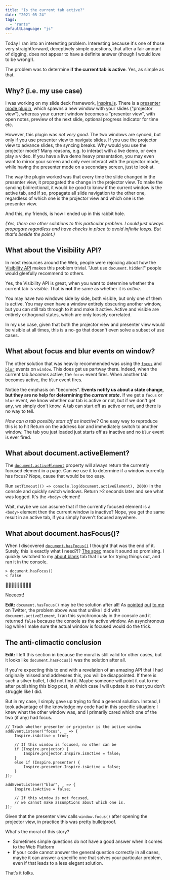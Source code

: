 ```yaml
---
title: "Is the current tab active?"
date: "2021-05-24"
tags:
  - "rants"
defaultLanguage: "js"
---
```


Today I ran into an interesting problem. Interesting because it's one of those very straightforward, deceptively simple questions, that after a fair amount of digging, does not appear to have a definite answer (though I would love to be wrong!).

The problem was to determine **if the current tab is active**. Yes, as simple as that.

## Why? (i.e. my use case)

I was working on my slide deck framework, [Inspire.js](https://github.com/leaverou/inspire.js). There is a [presenter mode plugin](https://github.com/LeaVerou/inspire.js/tree/master/plugins/presenter), which spawns a new window with your slides ("projector view"), whereas your current window becomes a "presenter view", with open notes, preview of the next slide, optional progress indicator for time etc.

However, this plugin was _not very good_. The two windows are synced, but only if you use presenter view to navigate slides. If you use the projector view to advance slides, the syncing breaks. Why would you use the projector mode? Many reasons, e.g. to interact with a live demo, or even play a video. If you have a live demo heavy presentation, you may even want to mirror your screen and only ever interact with the projector mode, while having the presenter mode on a secondary screen, just to look at.

The way the plugin worked was that every time the slide changed in the presenter view, it propagated the change in the projector view. To make the syncing bidirectional, it would be good to know if the current window is the active tab, and if so, propagate all slide navigation to the other one, regardless of which one is the projector view and which one is the presenter view.

And this, my friends, is how I ended up in this rabbit hole.

_(Yes, there are other solutions to this particular problem. I could just always propagate regardless and have checks in place to avoid infinite loops. But that's beside the point.)_
<!-- more -->
## What about the Visibility API?

In most resources around the Web, people were rejoicing about how the [Visibility API](https://developer.mozilla.org/en-US/docs/Web/API/Page_Visibility_API) makes this problem trivial. "Just use `document.hidden`!" people would gleefully recommend to others.

Yes, the Visibility API is great, when you want to determine whether the current tab is _visible_. That is **not** the same as whether it is _active_.

You may have two windows side by side, both visible, but only one of them is active. You may even have a window entirely obscuring another window, but you can still tab through to it and make it active. Active and visible are entirely orthogonal states, which are only loosely correlated.

In my use case, given that both the projector view and presenter view would be visible at all times, this is a no-go that doesn't even solve a subset of use cases.

## What about focus and blur events on window?

The other solution that was heavily recommended was using the [`focus`](https://developer.mozilla.org/en-US/docs/Web/API/Window/focus_event) and [`blur`](https://developer.mozilla.org/en-US/docs/Web/API/Window/blur_event) events on `window`. This does get us partway there. Indeed, when the current tab _becomes_ active, the `focus` event fires. When another tab becomes active, the `blur` event fires.

Notice the emphasis on "becomes". **Events notify us about a state change, but they are no help for determining the _current state_.** If we get a `focus` or `blur` event, we know whether our tab is active or not, but if we don't get any, we simply don't know. A tab can start off as active or not, and there is no way to tell.

_How can a tab possibly start off as inactive_? One easy way to reproduce this is to hit Return on the address bar and immediately switch to another window. The tab you just loaded just starts off as inactive and no `blur` event is ever fired.

## What about document.activeElement?

The [`document.activeElement`](https://developer.mozilla.org/en-US/docs/Web/API/Document/activeElement) property will always return the currently focused element in a page. Can we use it to determine if a window currently has focus? Nope, cause that would be too easy.

Run `setTimeout(() => console.log(document.activeElement), 2000)` in the console and quickly switch windows. Return >2 seconds later and see what was logged. It's the `<body>` element!

Wait, maybe we can assume that if the currently focused element is a `<body>` element then the current window is inactive? Nope, you get the same result in an active tab, if you simply haven't focused anywhere.

## What about document.hasFocus()?

When I discovered [`document.hasFocus()`](https://developer.mozilla.org/en-US/docs/Web/API/Document/hasFocus) I thought that was the end of it. Surely, this is exactly what I need?!? [The spec](https://html.spec.whatwg.org/multipage/interaction.html#dom-document-hasfocus) made it sound so promising. I quickly switched to my [about:blank](about:blank) tab that I use for trying things out, and ran it in the console.

```
> document.hasFocus()
< false
```

🤦🏽‍♀️🤦🏽‍♀️🤦🏽‍♀️

Neeeext!

**Edit:** `document.hasFocus()` may be the solution after all! As [pointed](https://twitter.com/_AlK/status/1396800328088133633) [out](https://twitter.com/outofroutine/status/1396800341648318472) [to me](https://twitter.com/jaffathecake/status/1396802975151054849) on Twitter, the problem above was that unlike I did with `document.activeElement`, I ran this synchronously in the console and it returned `false` because the console as the active window. An asynchronous log while I make sure the actual window is focused would do the trick.

## The anti-climactic conclusion

**Edit:** I left this section in because the moral is still valid for other cases, but it looks like `document.hasFocus()` was the solution after all.

If you're expecting this to end with a revelation of an amazing API that I had originally missed and addresses this, you will be disappointed. If there is such a silver bullet, I did not find it. Maybe someone will point it out to me after publishing this blog post, in which case I will update it so that you don’t struggle like I did.

But in my case, I simply gave up trying to find a general solution. Instead, I took advantage of the knowledge my code had in this specific situation: I knew what the other window was, and I primarily cared which one of the two (if any) had focus.

```
// Track whether presenter or projector is the active window
addEventListener("focus", _ => {
	Inspire.isActive = true;

	// If this window is focused, no other can be
	if (Inspire.projector) {
		Inspire.projector.Inspire.isActive = false;
	}
	else if (Inspire.presenter) {
		Inspire.presenter.Inspire.isActive = false;
	}
});

addEventListener("blur", _ => {
	Inspire.isActive = false;

	// If this window is not focused,
	// we cannot make assumptions about which one is.
});
```

Given that the presenter view calls `window.focus()` after opening the projector view, in practice this was pretty bulletproof.

What's the moral of this story?

- Sometimes simple questions do not have a good answer when it comes to the Web Platform
- If your code cannot answer the general question correctly in all cases, maybe it can answer a specific one that solves your particular problem, even if that leads to a less elegant solution.

That’s it folks.

